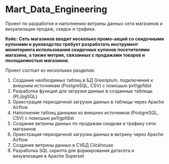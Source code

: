# Mart_Data_Engineering
Проект по разработке и наполнению витрины данных сети магазинов и визуализации продаж, скидок и трафика.

**Кейс: Сеть магазинов вводит несколько промо-акций со скидочными купонами и руководство требует разработать инструмент мониторинга 
использования скидочных купонов посетителями магазина, а также метрик, связанных  с продажами товаров и посещаемостью магазинов.**


Проект состоит из нескольких разделов:

1) Создание необходимых таблиц в БД Greenplum, подключение к внешним источникам (PostgreSQL, CSV) c помошью pxf/gpfdist
2) Разработка функций для загрузки данных в созданные таблицы (PL/pgSQL)
3) Оркестрация периодичной загрузки данных в таблицы через Apache Airflow
4) Наполнение таблиц данными из внешних источников (PostgreSQL, CSV) c помошью pxf/gpfdist
5) Создание витрины данных по продажам скидкам и трафику сети магазинов
6) Оркестрация периодичной загрузки данных в витрину через Apache Airflow
7) Создание  витрины данных в СУБД Clickhouse 
8) Разработка SQL скрипта для формирования датасета и визуализации в Apache Superset
  
